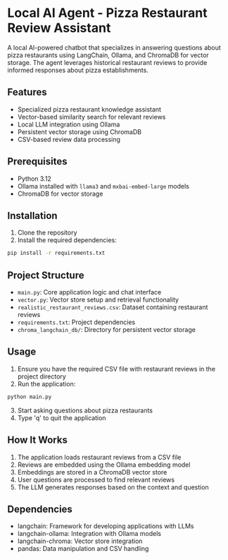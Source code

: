 # Local AI Agent - Pizza Restaurant Review Assistant

A local AI-powered chatbot that specializes in answering questions about pizza restaurants using LangChain, Ollama, and ChromaDB for vector storage. The agent leverages historical restaurant reviews to provide informed responses about pizza establishments.

## Features

- Specialized pizza restaurant knowledge assistant
- Vector-based similarity search for relevant reviews
- Local LLM integration using Ollama
- Persistent vector storage using ChromaDB
- CSV-based review data processing

## Prerequisites

- Python 3.12
- Ollama installed with `llama3` and `mxbai-embed-large` models
- ChromaDB for vector storage

## Installation

1. Clone the repository
2. Install the required dependencies:
```bash
pip install -r requirements.txt
```

## Project Structure

- `main.py`: Core application logic and chat interface
- `vector.py`: Vector store setup and retrieval functionality
- `realistic_restaurant_reviews.csv`: Dataset containing restaurant reviews
- `requirements.txt`: Project dependencies
- `chroma_langchain_db/`: Directory for persistent vector storage

## Usage

1. Ensure you have the required CSV file with restaurant reviews in the project directory
2. Run the application:
```bash
python main.py
```
3. Start asking questions about pizza restaurants
4. Type 'q' to quit the application

## How It Works

1. The application loads restaurant reviews from a CSV file
2. Reviews are embedded using the Ollama embedding model
3. Embeddings are stored in a ChromaDB vector store
4. User questions are processed to find relevant reviews
5. The LLM generates responses based on the context and question

## Dependencies

- langchain: Framework for developing applications with LLMs
- langchain-ollama: Integration with Ollama models
- langchain-chroma: Vector store integration
- pandas: Data manipulation and CSV handling